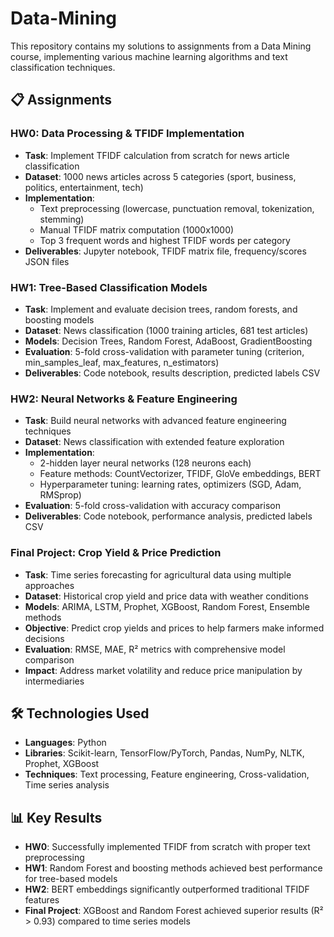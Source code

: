 # Data-Mining
This repository contains my solutions to assignments from a Data Mining course, implementing various machine learning algorithms and text classification techniques.

## 📋 Assignments

### HW0: Data Processing & TFIDF Implementation
- **Task**: Implement TFIDF calculation from scratch for news article classification
- **Dataset**: 1000 news articles across 5 categories (sport, business, politics, entertainment, tech)
- **Implementation**: 
  - Text preprocessing (lowercase, punctuation removal, tokenization, stemming)
  - Manual TFIDF matrix computation (1000x1000)
  - Top 3 frequent words and highest TFIDF words per category
- **Deliverables**: Jupyter notebook, TFIDF matrix file, frequency/scores JSON files

### HW1: Tree-Based Classification Models
- **Task**: Implement and evaluate decision trees, random forests, and boosting models
- **Dataset**: News classification (1000 training articles, 681 test articles)
- **Models**: Decision Trees, Random Forest, AdaBoost, GradientBoosting
- **Evaluation**: 5-fold cross-validation with parameter tuning (criterion, min_samples_leaf, max_features, n_estimators)
- **Deliverables**: Code notebook, results description, predicted labels CSV

### HW2: Neural Networks & Feature Engineering
- **Task**: Build neural networks with advanced feature engineering techniques
- **Dataset**: News classification with extended feature exploration
- **Implementation**:
  - 2-hidden layer neural networks (128 neurons each)
  - Feature methods: CountVectorizer, TFIDF, GloVe embeddings, BERT
  - Hyperparameter tuning: learning rates, optimizers (SGD, Adam, RMSprop)
- **Evaluation**: 5-fold cross-validation with accuracy comparison
- **Deliverables**: Code notebook, performance analysis, predicted labels CSV

### Final Project: Crop Yield & Price Prediction
- **Task**: Time series forecasting for agricultural data using multiple approaches
- **Dataset**: Historical crop yield and price data with weather conditions
- **Models**: ARIMA, LSTM, Prophet, XGBoost, Random Forest, Ensemble methods
- **Objective**: Predict crop yields and prices to help farmers make informed decisions
- **Evaluation**: RMSE, MAE, R² metrics with comprehensive model comparison
- **Impact**: Address market volatility and reduce price manipulation by intermediaries

## 🛠 Technologies Used
- **Languages**: Python
- **Libraries**: Scikit-learn, TensorFlow/PyTorch, Pandas, NumPy, NLTK, Prophet, XGBoost
- **Techniques**: Text processing, Feature engineering, Cross-validation, Time series analysis

## 📊 Key Results
- **HW0**: Successfully implemented TFIDF from scratch with proper text preprocessing
- **HW1**: Random Forest and boosting methods achieved best performance for tree-based models
- **HW2**: BERT embeddings significantly outperformed traditional TFIDF features
- **Final Project**: XGBoost and Random Forest achieved superior results (R² > 0.93) compared to time series models